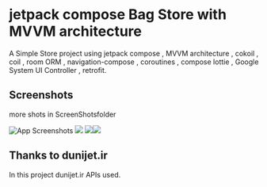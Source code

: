 
# jetpack compose Bag Store with MVVM architecture

A Simple Store project using jetpack compose , MVVM architecture , cokoil , coil , room ORM , navigation-compose , coroutines , compose lottie , Google System UI Controller , retrofit.


## Screenshots

more shots in ScreenShotsfolder

![App Screenshots](https://github.com/pixel-Alireza/Bag-Store/blob/main/ScreenShots/photo_11_2023-04-30_23-39-21.jpg)
![](https://github.com/pixel-Alireza/Bag-Store/blob/main/ScreenShots/photo_12_2023-04-30_23-39-21.jpg)
![](https://github.com/pixel-Alireza/Bag-Store/blob/main/ScreenShots/photo_13_2023-04-30_23-39-21.jpg)![](https://github.com/pixel-Alireza/Bag-Store/blob/main/ScreenShots/photo_1_2023-04-30_23-39-21.jpg)


## Thanks to dunijet.ir

In this project dunijet.ir APIs used.




